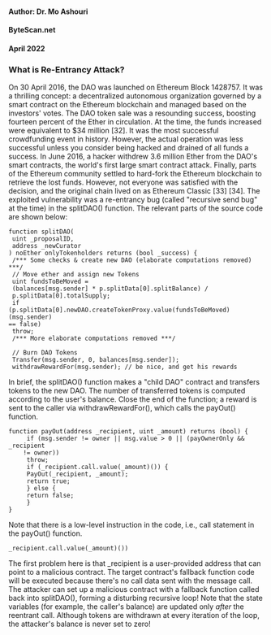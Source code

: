 #### Author: Dr. Mo Ashouri
#### ByteScan.net
#### April 2022
### What is Re-Entrancy Attack?

On 30 April 2016, the DAO was launched on Ethereum Block 1428757. 
It was a thrilling concept: a decentralized autonomous organization governed by a smart contract on the Ethereum blockchain and managed based on
the investors' votes. The DAO token sale was a resounding success, boosting fourteen percent of the Ether in circulation.
At the time, the funds increased were equivalent to $34 million [32]. It was the most successful crowdfunding event in history.
However, the actual operation was less successful unless you consider being hacked and drained of all funds a success. 
In June 2016, a hacker withdrew 3.6 million Ether from the DAO's smart contracts, the world's first large smart contract attack. Finally, parts of the Ethereum community settled to hard-fork the Ethereum blockchain to retrieve the lost funds. However, not everyone was satisfied with the decision, and the original chain lived on as Ethereum Classic [33] [34]. The exploited vulnerability was a re-entrancy bug (called "recursive send bug" at the time) in the splitDAO() function. The relevant parts of the source code are shown below:


```
function splitDAO(
 uint _proposalID,
 address _newCurator
) noEther onlyTokenholders returns (bool _success) {
 /*** Some checks & create new DAO (elaborate computations removed) ***/
 // Move ether and assign new Tokens
 uint fundsToBeMoved =
 (balances[msg.sender] * p.splitData[0].splitBalance) /
 p.splitData[0].totalSupply;
 if
(p.splitData[0].newDAO.createTokenProxy.value(fundsToBeMoved)(msg.sender)
== false)
 throw;
 /*** More elaborate computations removed ***/

 // Burn DAO Tokens
 Transfer(msg.sender, 0, balances[msg.sender]);
 withdrawRewardFor(msg.sender); // be nice, and get his rewards
 ```
 
 
 
In brief, the splitDAO() function makes a "child DAO" contract and transfers tokens to the new DAO. The number of transferred tokens is computed according to the user's balance. Close the end of the function; a reward is sent to the caller via withdrawRewardFor(), which calls the payOut() function.
 
 
 
 ```
 function payOut(address _recipient, uint _amount) returns (bool) {
      if (msg.sender != owner || msg.value > 0 || (payOwnerOnly && _recipient
     != owner))
      throw;
      if (_recipient.call.value(_amount)()) {
      PayOut(_recipient, _amount);
      return true;
      } else {
      return false;
      }
}
 ```

Note that there is a low-level instruction in the code, i.e., call statement in the payOut() function.

```
_recipient.call.value(_amount)())
```
The first problem here is that _recipient is a user-provided address that can point to a malicious contract. The target contract's fallback function code will be executed because there's no call data sent with the message call.
The attacker can set up a malicious contract with a fallback function called back into splitDAO(), forming a disturbing recursive loop!
 Note that the state variables (for example, the caller's balance) are updated only *after* the reentrant call. Although tokens are withdrawn at every iteration of the loop, the attacker's balance is never set to zero!
